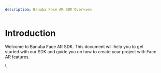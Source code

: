 ```yaml
---
description: Banuba Face AR SDK Overview
---
```


# Introduction

Welcome to Banuba Face AR SDK. This document will help you to get started with our SDK and guide you on how to create your project with Face AR features.

\
